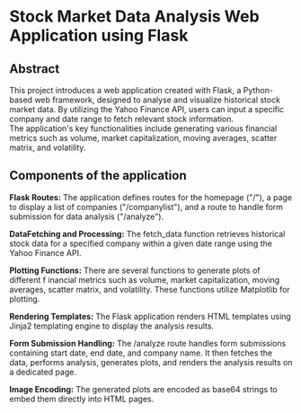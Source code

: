 # Stock Market Data Analysis Web Application using Flask

## Abstract

This project introduces a web application created with 
Flask, a Python-based web framework, designed to 
analyse and visualize historical stock market data.  By 
utilizing the Yahoo Finance API, users can input a 
specific company and date range to fetch relevant stock 
information.  
The application's key functionalities 
include generating various financial metrics such as 
volume, market capitalization, moving averages, scatter 
matrix, and volatility.  

## Components of the application

**Flask Routes:** The application defines routes for the 
homepage ("/"), a page to display a list of companies 
("/companylist"), and a route to handle form 
submission for data analysis ("/analyze").  

**DataFetching and Processing:** The fetch_data 
function retrieves historical stock data for a specified 
company within a given date range using the Yahoo 
Finance API.  

**Plotting Functions:** There are several functions to 
generate plots of different f inancial metrics such as 
volume, market capitalization, moving averages, scatter 
matrix, and volatility. These functions utilize Matplotlib 
for plotting.  

**Rendering Templates:** The Flask application renders 
HTML templates using Jinja2 templating engine to 
display the analysis results.  

**Form Submission Handling:** The /analyze route 
handles form submissions containing start date, end 
date, and company name. It then fetches the data, 
performs analysis, generates plots, and renders the 
analysis results on a dedicated page.  

**Image Encoding:** The generated plots are encoded 
as base64 strings to embed them directly into HTML 
pages.
